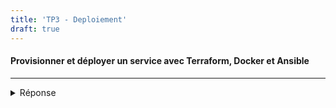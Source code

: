 ```yaml
---
title: 'TP3 - Deploiement'
draft: true
---
```




#### Provisionner et déployer un service avec Terraform, Docker et Ansible


--- 



<details><summary>Réponse</summary>

</details>



